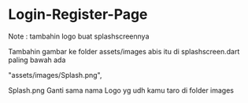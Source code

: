 # Login-Register-Page

Note : tambahin logo buat splashscreennya

Tambahin gambar ke folder assets/images 
abis itu di splashscreen.dart paling bawah ada

"assets/images/Splash.png",

Splash.png Ganti sama nama Logo yg udh kamu taro di folder images
